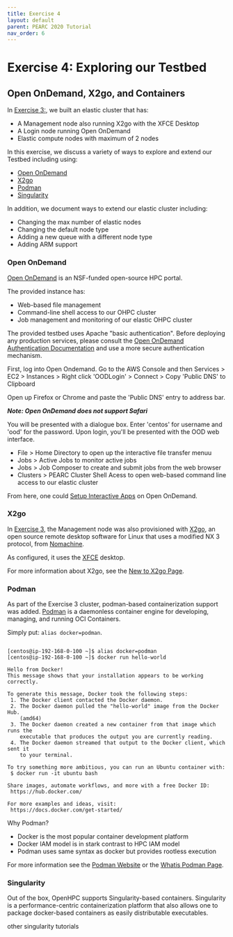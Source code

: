 ```yaml
---
title: Exercise 4
layout: default
parent: PEARC 2020 Tutorial
nav_order: 6
---
```


# Exercise 4: Exploring our Testbed
## Open OnDemand, X2go, and Containers

In [Exercise 3:](exercise3.html), we built an elastic cluster that has:

* A Management node also running X2go with the XFCE Desktop
* A Login node running Open OnDemand
* Elastic compute nodes with maximum of 2 nodes 

In this exercise, we discuss a variety of ways to explore and extend our Testbed including using:

* [Open OnDemand](https://openondemand.org/)
* [X2go](https://wiki.x2go.org/doku.php)
* [Podman](https://podman.io/)
* [Singularity](https://sylabs.io/docs/)

In addition, we document ways to extend our elastic cluster including:

* Changing the max number of elastic nodes
* Changing the default node type
* Adding a new queue with a different node type
* Adding ARM support

### Open OnDemand

[Open OnDemand](https://openondemand.org/) is an NSF-funded open-source HPC portal. 

The provided instance has:
* Web-based file management
* Command-line shell access to our OHPC cluster
* Job management and monitoring of our elastic OHPC cluster

The provided testbed uses Apache "basic authentication". Before deploying any production services, please consult the [Open OnDemand Authentication Documentation](https://osc.github.io/ood-documentation/master/authentication.html) and use a more secure authentication mechanism.

First, log into Open Ondemand. Go to the AWS Console and then Services > EC2 > Instances > Right click 'OODLogin' > Connect > Copy 'Public DNS' to Clipboard

Open up Firefox or Chrome and paste the 'Public DNS' entry to address bar.

***Note: Open OnDemand does not support Safari***

You will be presented with a dialogue box. Enter 'centos' for username and 'ood' for the password. Upon login, you'll be presented with the OOD web interface.

* File > Home Directory to open up the interactive file transfer menuu
* Jobs > Active Jobs to monitor active jobs
* Jobs > Job Composer to create and submit jobs from the web browser
* Clusters > PEARC Cluster Shell Acess to open web-based command line access to our elastic cluster

From here, one could [Setup Interactive Apps](https://osc.github.io/ood-documentation/master/app-development/interactive/setup.html) on Open OnDemand.

### X2go

In [Exercise 3](exercise3.html), the Management node was also provisioned with [X2go](https://wiki.x2go.org/doku.php), an open source remote desktop software 
for Linux that uses a modified NX 3 protocol, from [Nomachine](https://www.nomachine.com/). 

As configured, it uses the [XFCE](https://www.xfce.org/) desktop. 

For more information about X2go, see the [New to X2go Page](https://wiki.x2go.org/doku.php/doc:newtox2go). 

### Podman

As part of the Exercise 3 cluster, podman-based containerization support was added. 
[Podman](https://podman.io/) is a daemonless container engine for developing, managing, and running OCI Containers.

Simply put: `alias docker=podman`. 

~~~

[centos@ip-192-168-0-100 ~]$ alias docker=podman
[centos@ip-192-168-0-100 ~]$ docker run hello-world

Hello from Docker!
This message shows that your installation appears to be working correctly.

To generate this message, Docker took the following steps:
 1. The Docker client contacted the Docker daemon.
 2. The Docker daemon pulled the "hello-world" image from the Docker Hub.
    (amd64)
 3. The Docker daemon created a new container from that image which runs the
    executable that produces the output you are currently reading.
 4. The Docker daemon streamed that output to the Docker client, which sent it
    to your terminal.

To try something more ambitious, you can run an Ubuntu container with:
 $ docker run -it ubuntu bash

Share images, automate workflows, and more with a free Docker ID:
 https://hub.docker.com/

For more examples and ideas, visit:
 https://docs.docker.com/get-started/

~~~

Why Podman?

* Docker is the most popular container development platform
* Docker IAM model is in stark contrast to HPC IAM model
* Podman uses same syntax as docker but provides rootless execution

For more information see the [Podman Website](https://podman.io/) or the [Whatis Podman Page](https://podman.io/whatis.html).

### Singularity 

Out of the box, OpenHPC supports Singularity-based containers. 
Singularity is a performance-centric containerization platform that also allows one to package docker-based containers as easily distributable executables.


other singularity tutorials



